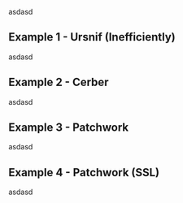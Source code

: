 asdasd

## Example 1 - Ursnif (Inefficiently)

asdasd

## Example 2 - Cerber

asdasd

## Example 3 - Patchwork

asdasd

## Example 4 - Patchwork (SSL)

asdasd
